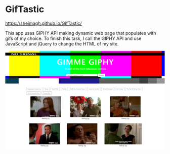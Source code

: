 # GifTastic

https://sheimagh.github.io/GifTastic/

This app uses GIPHY API making dynamic web page that populates with gifs of my choice. To finish this task, I call the GIPHY API and use JavaScript and jQuery to change the HTML of my site. 


[<img src="assets/images/Screenshot-GifTastic.PNG">](https://sheimagh.github.io/GifTastic/)
